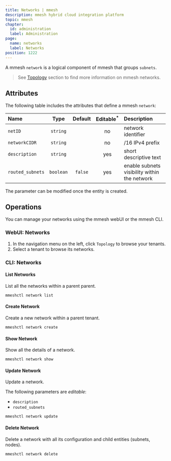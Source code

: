 ```yaml
---
title: Networks | mmesh
description: mmesh hybrid cloud integration platform
topic: mmesh
chapter:
  id: administration
  label: Administration
page:
  name: networks
  label: Networks
position: 1222
---
```


A mmesh `network` is a logical component of mmesh that groups `subnets`.

> See [Topology](/docs/mmesh/networking/topology#network) section to find more information on mmesh networks.

## Attributes

The following table includes the attributes that define a mmesh `network`:

| Name             | Type      | Default | Editable<sup>*</sup> | Description |
| :--------------- | :-------: | :-----: | :------------------: | :---------- |
| `netID`          | `string`  |         | no  | network identifier |
| `networkCIDR`    | `string`  |         | no  | /16 IPv4 prefix |
| `description`    | `string`  |         | yes | short descriptive text |
| `routed_subnets` | `boolean` | `false` | yes | enable subnets visibility within the network |

<table-note>
The parameter can be modified once the entity is created.
</table-note>

## Operations

You can manage your networks using the mmesh webUI or the mmesh CLI.

### WebUI: Networks

1. In the navigation menu on the left, click `Topology` to browse your tenants.
2. Select a tenant to browse its networks.

### CLI: Networks

#### List Networks

List all the networks within a parent parent.

```shell
mmeshctl network list
```

#### Create Network

Create a new network within a parent tenant.

```shell
mmeshctl network create
```

#### Show Network

Show all the details of a network.

```shell
mmeshctl network show
```

#### Update Network

Update a network.

The following parameters are *editable*:

- `description`
- `routed_subnets`

```shell
mmeshctl network update
```

#### Delete Network

Delete a network with all its configuration and child entities (subnets, nodes).

```shell
mmeshctl network delete
```
